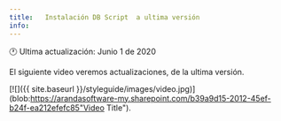 ```yaml
---
title:   Instalación DB Script  a ultima versión
info:
---
```


🕐 Ultima actualización: Junio 1 de 2020


El siguiente video veremos actualizaciones, de la ultima versión.


[![]({{ site.baseurl }}/styleguide/images/video.jpg)](blob:https://arandasoftware-my.sharepoint.com/b39a9d15-2012-45ef-b24f-ea212efefc85"Video Title").
